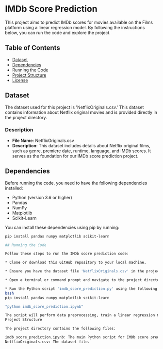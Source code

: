 # IMDb Score Prediction

This project aims to predict IMDb scores for movies available on the Films platform using a linear regression model. By following the instructions below, you can run the code and explore the project.

## Table of Contents

- [Dataset](#dataset)
- [Dependencies](#dependencies)
- [Running the Code](#running-the-code)
- [Project Structure](#project-structure)
- [License](#license)

## Dataset

The dataset used for this project is 'NetflixOriginals.csv.' This dataset contains information about Netflix original movies and is provided directly in the project directory.

### Description

- **File Name**: NetflixOriginals.csv
- **Description**: This dataset includes details about Netflix original films, such as genre, premiere date, runtime, language, and IMDb scores. It serves as the foundation for our IMDb score prediction project.

## Dependencies

Before running the code, you need to have the following dependencies installed:

- Python (version 3.6 or higher)
- Pandas
- NumPy
- Matplotlib
- Scikit-Learn

You can install these dependencies using pip by running:

```bash
pip install pandas numpy matplotlib scikit-learn

## Running the Code

Follow these steps to run the IMDb score prediction code:

* Clone or download this GitHub repository to your local machine.

* Ensure you have the dataset file 'NetflixOriginals.csv' in the project directory.

* Open a terminal or command prompt and navigate to the project directory.

* Run the Python script 'imdb_score_prediction.py' using the following command:
bash
pip install pandas numpy matplotlib scikit-learn

"python imdb_score_prediction.ipynb"

The script will perform data preprocessing, train a linear regression model, and evaluate it. It will display RMSE (Root Mean Square Error) and R-squared (R2) score, as well as a scatter plot showing actual vs. predicted IMDb scores.
Project Structure

The project directory contains the following files:

imdb_score_prediction.ipynb: The main Python script for IMDb score prediction.
NetflixOriginals.csv: The dataset file.
